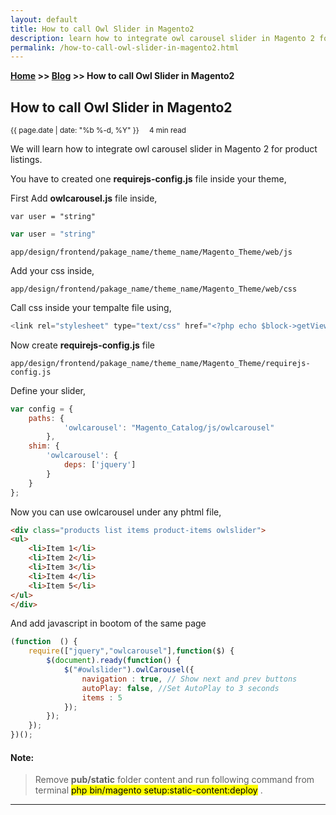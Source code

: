 ```yaml
---
layout: default
title: How to call Owl Slider in Magento2
description: learn how to integrate owl carousel slider in Magento 2 for product listings.
permalink: /how-to-call-owl-slider-in-magento2.html
---
```

**[Home](https://supravatm.github.io/) >> [Blog](https://supravatm.github.io/blogs.html) >> How to call Owl Slider in Magento2**

## How to call Owl Slider in Magento2


<small>
    <i class="fa-regular fa-calendar"></i> {{ page.date | date: "%b %-d, %Y" }}  &nbsp; &nbsp;
    <i class="fa-regular fa-clock"></i> 4 min read
</small>


We will learn how to integrate owl carousel slider in Magento 2 for product listings.

You have to created one **requirejs-config.js** file inside your theme,

First Add **owlcarousel.js** file inside,


<pre lang="javascript"><code>var user = "string"
</code></pre>


```js
var user = "string"
```


```
app/design/frontend/pakage_name/theme_name/Magento_Theme/web/js
```

Add your css inside,

```
app/design/frontend/pakage_name/theme_name/Magento_Theme/web/css
```
Call css inside your tempalte file using,

```javascript
<link rel="stylesheet" type="text/css" href="<?php echo $block->getViewFileUrl('Magento_Catalog::css/owlcarousel.css')?>">
```

Now create **requirejs-config.js** file

```
app/design/frontend/pakage_name/theme_name/Magento_Theme/requirejs-config.js
```

Define your slider,

```javascript
var config = {
    paths: {            
            'owlcarousel': "Magento_Catalog/js/owlcarousel"
        },   
    shim: {
        'owlcarousel': {
            deps: ['jquery']
        }
    }
};
```


Now you can use owlcarousel under any phtml file,

```html
<div class="products list items product-items owlslider">
<ul>
    <li>Item 1</li>
    <li>Item 2</li>
    <li>Item 3</li>
    <li>Item 4</li>
    <li>Item 5</li>       
</ul>
</div>
```

And add javascript in bootom of the same page

```javascript
(function  () {
    require(["jquery","owlcarousel"],function($) {
        $(document).ready(function() {
            $("#owlslider").owlCarousel({
                navigation : true, // Show next and prev buttons
                autoPlay: false, //Set AutoPlay to 3 seconds
                items : 5
            });
        });
    });
})();
```

#### Note:

> Remove **pub/static** folder content and run following command from terminal <mark>php bin/magento setup:static-content:deploy</mark> .


_________________


